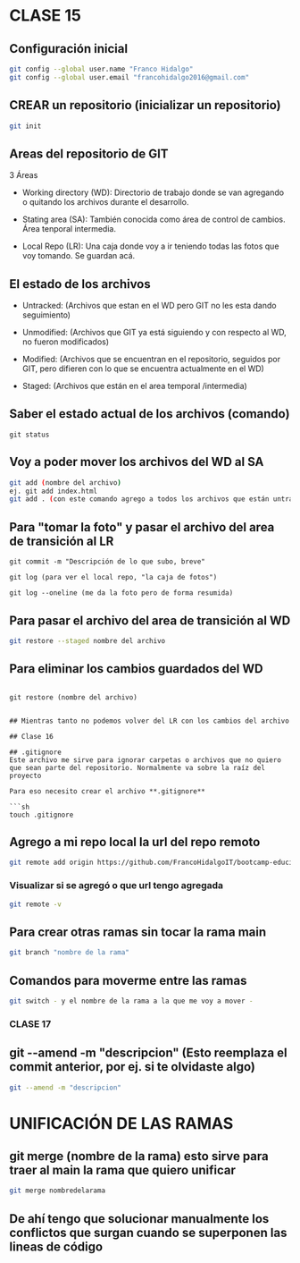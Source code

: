 # CLASE 15

## Configuración inicial

```sh
git config --global user.name "Franco Hidalgo"
git config --global user.email "francohidalgo2016@gmail.com"
```
## CREAR un repositorio (inicializar un repositorio)

```sh
git init
```

## Areas del repositorio de GIT

3 Áreas

* Working directory (WD): Directorio de trabajo donde se van agregando o quitando los archivos durante el desarrollo.

* Stating area (SA): También conocida como área de control de cambios. Área tenporal intermedia. 

* Local Repo (LR): Una caja donde voy a ir teniendo todas las fotos que voy tomando. Se guardan acá.

## El estado de los archivos

* Untracked: (Archivos que estan en el WD pero GIT no les esta dando seguimiento)

* Unmodified: (Archivos que GIT ya está siguiendo y con respecto al WD, no fueron modificados)

* Modified: (Archivos que se encuentran en el repositorio, seguidos por GIT, pero difieren con lo que se encuentra actualmente en el WD)

* Staged: (Archivos que están en el area temporal /intermedia)

## Saber el estado actual de los archivos (comando)

```
git status
```
## Voy a  poder mover los archivos del WD al SA

```sh
git add (nombre del archivo)
ej. git add index.html
git add . (con este comando agrego a todos los archivos que están untracked o unmodified)
```


## Para "tomar la foto" y pasar el archivo del area de transición al LR

```
git commit -m "Descripción de lo que subo, breve"
```

```
git log (para ver el local repo, "la caja de fotos")
```

```
git log --oneline (me da la foto pero de forma resumida)
```
## Para pasar el archivo del area de transición al WD

```sh
git restore --staged nombre del archivo
```

## Para eliminar los cambios guardados del WD 
``` 

git restore (nombre del archivo)
```

```

## Mientras tanto no podemos volver del LR con los cambios del archivo

## Clase 16

## .gitignore 
Este archivo me sirve para ignorar carpetas o archivos que no quiero que sean parte del repositorio. Normalmente va sobre la raíz del proyecto

Para eso necesito crear el archivo **.gitignore**

```sh
touch .gitignore
```

## Agrego a mi repo local la url del repo remoto

```sh
git remote add origin https://github.com/FrancoHidalgoIT/bootcamp-educit-lu-jue.git
```

### Visualizar si se agregó o que url tengo agregada 
```sh
git remote -v
```

## Para crear otras ramas sin tocar la rama main
```sh
git branch "nombre de la rama"
```

## Comandos para moverme entre las ramas
```sh
git switch - y el nombre de la rama a la que me voy a mover -
```

### CLASE 17    

## git --amend -m "descripcion" (Esto reemplaza el commit anterior, por ej. si te olvidaste algo)
```sh
git --amend -m "descripcion" 
```

# UNIFICACIÓN DE LAS RAMAS
## git merge (nombre de la rama) esto sirve para traer al main la rama que quiero unificar
```sh
git merge nombredelarama
```
## De ahí tengo que solucionar manualmente los conflictos que surgan cuando se superponen las lineas de código